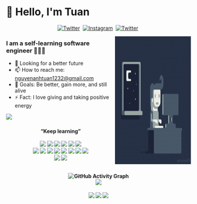 # 👋 Hello, I'm Tuan
<p align="center">
<a href="https://www.linkedin.com/in/ng-anhtuan/"><img  alt="Twitter"  src="https://img.shields.io/badge/linkedin-%230077B5.svg?&style=for-the-badge&logo=linkedin&logoColor=white" /></a>&nbsp;
<a href="https://www.instagram.com/ng.anhhtuann/"><img  alt="Instagram"  src="https://img.shields.io/badge/instagram-%23E4405F.svg?&style=for-the-badge&logo=instagram&logoColor=white" /></a>&nbsp;
<a href="https://www.hackerrank.com/ng_anhhtuann"><img  alt="Twitter"  src="https://img.shields.io/badge/-Hackerrank-2EC866?style=for-the-badge&logo=HackerRank&logoColor=white" /></a>&nbsp;
</p>

<img align="right" width="41%" height="350" alt="GIF" src="https://raw.githubusercontent.com/ohidurbappy/uploads/main/coding-animation.gif" />

 ### I am a self-learning software engineer 🧑🏼‍💻 &nbsp;
- 🔭 Looking for a better future
- 📫 How to reach me: nguyenanhtuan1232@gmail.com <br>
- 🥅 Goals: Be better, gain more, and still alive
- ⚡ Fact: I love giving and taking positive energy

 <img src="https://github-readme-stats.vercel.app/api?username=ng-anhhtuann&show_icons=true&title_color=222222&icon_color=03A87C&text_color=333333&bg_color=ffffff">
<b>

<div align='center'>
  <h4 align="center">“Keep learning”</h4>
</div>

 <div align='center'>
    <img src="https://img.shields.io/badge/java-%23ED8B00.svg?style=for-the-badge&logo=java&logoColor=white"/>
    <img src="https://img.shields.io/badge/javascript-%23323330.svg?style=for-the-badge&logo=javascript&logoColor=%23F7DF1E"/>
    <img src="https://img.shields.io/badge/typescript-%23007ACC.svg?style=for-the-badge&logo=typescript&logoColor=white"/>
    <img src="https://img.shields.io/badge/c-%2300599C.svg?style=for-the-badge&logo=c&logoColor=white"/>
    <img src="https://img.shields.io/badge/css3-%231572B6.svg?style=for-the-badge&logo=css3&logoColor=white"/>
    <img src="https://img.shields.io/badge/html5-%23E34F26.svg?style=for-the-badge&logo=html5&logoColor=white"/>
 <div>
 <div align='center'>
    <img src="https://img.shields.io/badge/react-%2320232a.svg?style=for-the-badge&logo=react&logoColor=%2361DAFB"/>
    <img src="https://img.shields.io/badge/react_native-%2320232a.svg?style=for-the-badge&logo=react&logoColor=%2361DAFB"/>
    <img src="https://img.shields.io/badge/redux-%23593d88.svg?style=for-the-badge&logo=redux&logoColor=white"/>
    <img src="https://img.shields.io/badge/tailwindcss-%2338B2AC.svg?style=for-the-badge&logo=tailwind-css&logoColor=white"/>
    <img src="https://img.shields.io/badge/webpack-%238DD6F9.svg?style=for-the-badge&logo=webpack&logoColor=black"/>
    <img src="https://img.shields.io/badge/spring-%236DB33F.svg?style=for-the-badge&logo=spring&logoColor=white"/>
    <img src="https://img.shields.io/badge/Next-black?style=for-the-badge&logo=next.js&logoColor=white"/>
    <img src="https://img.shields.io/badge/NPM-%23000000.svg?style=for-the-badge&logo=npm&logoColor=white"/>
 <div>
 <div align='center'>
    <img src="https://img.shields.io/badge/mac%20os-000000?style=for-the-badge&logo=macos&logoColor=F0F0F0"/>
    <img src="https://img.shields.io/badge/Windows-0078D6?style=for-the-badge&logo=windows&logoColor=white"/>
 <div>
      
  
<br>
   

<!-- <div align="center">
<img width="90%" alt="Trophy" src="https://github-profile-trophy.vercel.app/?username=ng-anhhtuann&column=-1&theme=onedark&no-frame=true&column=3&margin-w=15&margin-h=15"/>
</div> -->



![GitHub Activity Graph](https://activity-graph.herokuapp.com/graph?username=ng-anhhtuann&theme=react-dark&custom_title=My%20Contributions%20Graph%20is%20like%20a%20Rollercoster%20Ride&bg_color=3333cc&color=ffffff&line=ffffff&point=ffffff&area=true&hide_border=true)  
<img src="https://user-images.githubusercontent.com/73097560/115834477-dbab4500-a447-11eb-908a-139a6edaec5c.gif">

<p align="center">
  <img width="48%" align="center" src="https://github-readme-stats.vercel.app/api/top-langs/?username=ng-anhhtuann&theme=vue-dark&hide_langs_below=1&layout=compact" />
  <img align="center" width="12.5%" src="https://media.giphy.com/media/TdNBNvKYuOGxWuUeDm/giphy.gif" />
  <img align="center" width="30%" src="https://media.giphy.com/media/qgQUggAC3Pfv687qPC/giphy.gif" />
</p>
 
</b>
